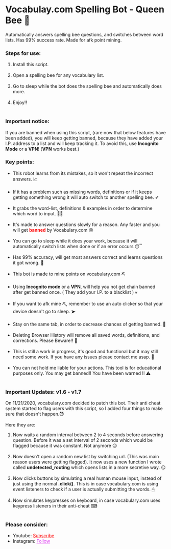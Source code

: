 # Vocabulay.com Spelling Bot - Queen Bee 🐝
Automatically answers spelling bee questions, and switches between word lists. Has 99% success rate. Made for afk point mining.

<h3>Steps for use: </h3>
<ol style="margin-bottom:10px;">
<li>Install this script.</li><br>
<li>Open a spelling bee for any vocabulary list.</li><br>
<li>Go to sleep while the bot does the spelling bee and automatically does more.</li><br>
<li>Enjoy!!</li><br>
</ol>

<h3>Important notice:</h3>
<p>If you are banned when using this script, (rare now that below features have been added), you will keep getting banned, because they have added your I.P. address to a list and will keep tracking it. To avoid this, use <b>Incognito Mode</b> or a <b>VPN</b>! (<b>VPN</b> works best.)</p>

<h3>Key points:</h3>
<ul style="margin-bottom:10px;">
<li>This robot learns from its mistakes, so it won't repeat the incorrect answers. 📈</li><br>
<li>If it has a problem such as missing words, definitions or if it keeps getting something wrong it will auto switch to another spelling bee. ✔</li><br>
<li>It grabs the word-list, definitions & examples in order to determine which word to input. 💁‍♂️</li><br>
<li>It's made to answer questions slowly for a reason. Any faster and you will get <span style="color:red;"><b>banned</b></span> by Vocabulary.com 😖</li><br>
<li>You can go to sleep while it does your work, because it will automatically switch lists when done or if an error occurs 😴</li><br>
<li>Has 99% accuracy, will get most answers correct and learns questions it got wrong. 🎯</li><br>
<li>This bot is made to mine points on vocabulary.com ⛏</li><br>
<li>Using <b>Incognito mode</b> or a <b>VPN</b>, will help you not get chain banned after get banned once. ( They add your I.P. to a blacklist ) 💀</li><br>
<li>If you want to afk mine ⛏, remember to use an auto clicker so that your device doesn't go to sleep. ➤</li><br>
  <li>Stay on the same tab, in order to decrease chances of getting banned. 🔴</li><br>
<li>Deleting Browser History will remove all saved words, definitions, and corrections. Please Beware!! 🛑</li><br>
<li>This is still a work in progress, it's good and functional but it may still need some work. If you have any issues please contact me asap. 🙏</li><br>
<li>You can not hold me liable for your actions. This tool is for educational purposes only. You may get banned!! You have been warned !! ⚠ </li><br>
</ul>

<h3>Important Updates: v1.6 - v1.7</h3>
<p>On 11/21/2020, vocabulary.com decided to patch this bot. Their anti cheat system started to flag users with this script, so I added four things to make sure that doesn't happen.😈<br><br>Here they are:</p>
<ol>
<li>Now waits a random interval between 2 to 4 seconds before answering question. Before it was a set interval of 2 seconds which would be flagged because it was constant. Not anymore 😉</li><br>
<li>Now doesn't open a random new list by switching url. (This was main reason users were getting flagged). It now uses a new function I wrote called <b>undetected_routing</b> which opens lists in a more secretive way. 😏</li><br>
<li>Now clicks buttons by simulating a real human mouse input, instead of just using the normal <b>.click()</b>. This is in case vocabulary.com is using event listeners to check if a user is actually submitting the words. 🖱</li><br>
<li>Now simulates keypresses on keyboard, in case vocabulary.com uses keypress listeners in their anti-cheat ⌨</li><br>
</ol>

<h3>Please consider:</h3>
<ul>
<li>Youtube:  <a style="color:red;" target="_Blank" href="https://www.youtube.com/channel/UCinBnZ2BKAbCKA1w9lmFd0w">Subscribe</a></li>
<li>Instagram:  <a style="color:#dc2ef0;" target="_Blank" href="https://www.instagram.com/nyc.geahad.codes/">Follow</a></li>
</ul>
